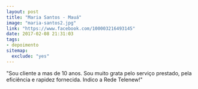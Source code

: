 ```yaml
---
layout: post
title: "Maria Santos - Mauá"
image: "maria-santos2.jpg"
link: "https://www.facebook.com/100003216493145"
date: 2017-02-08 21:31:03
tags:
- depoimento
sitemap:
  exclude: "yes"
---
```


"Sou cliente a mas de 10 anos. Sou muito grata pelo serviço prestado, pela eficiência e rapidez fornecida. Indico a Rede Telenew!"